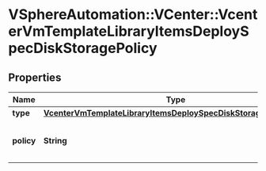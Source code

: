 # VSphereAutomation::VCenter::VcenterVmTemplateLibraryItemsDeploySpecDiskStoragePolicy

## Properties
Name | Type | Description | Notes
------------ | ------------- | ------------- | -------------
**type** | [**VcenterVmTemplateLibraryItemsDeploySpecDiskStoragePolicyType**](VcenterVmTemplateLibraryItemsDeploySpecDiskStoragePolicyType.md) |  | 
**policy** | **String** | Identifier of the storage policy to use. | [optional] 



